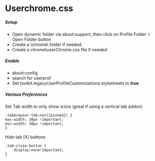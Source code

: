 # Userchrome.css
##### Setup
- Open dynamic folder via about:support, then click on Profile Folder > Open Folder button
- Create a \chrome\ folder if needed.
- Create a chrome\userChrome.css file if needed

##### Enable
- about:config
- search for userprof
- Set toolkit.legacyUserProfileCustomizations.stylesheets to **true**

##### Various Preferences
Set Tab width to only show icons (great if using a vertical tab addon)
```
.tabbrowser-tab:not([pinned]) {
max-width: 30px !important;
min-width: 30px !important;
}
```

Hide tab (X) buttons
```
.tab-close-button {
	display:none!important; 
}
```
